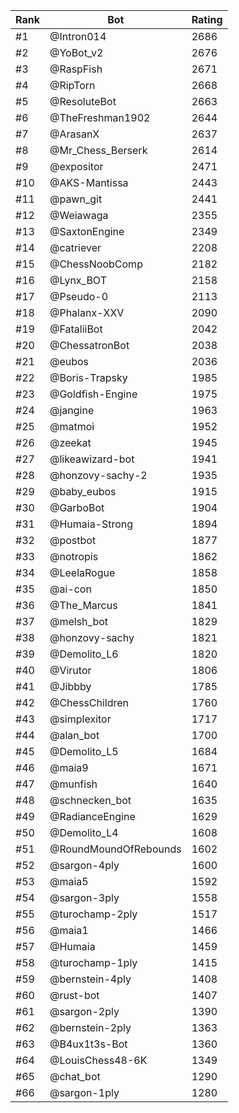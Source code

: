 Rank|Bot|Rating
---|---|---
#1|@Intron014|2686
#2|@YoBot_v2|2676
#3|@RaspFish|2671
#4|@RipTorn|2668
#5|@ResoluteBot|2663
#6|@TheFreshman1902|2644
#7|@ArasanX|2637
#8|@Mr_Chess_Berserk|2614
#9|@expositor|2471
#10|@AKS-Mantissa|2443
#11|@pawn_git|2441
#12|@Weiawaga|2355
#13|@SaxtonEngine|2349
#14|@catriever|2208
#15|@ChessNoobComp|2182
#16|@Lynx_BOT|2158
#17|@Pseudo-0|2113
#18|@Phalanx-XXV|2090
#19|@FataliiBot|2042
#20|@ChessatronBot|2038
#21|@eubos|2036
#22|@Boris-Trapsky|1985
#23|@Goldfish-Engine|1975
#24|@jangine|1963
#25|@matmoi|1952
#26|@zeekat|1945
#27|@likeawizard-bot|1941
#28|@honzovy-sachy-2|1935
#29|@baby_eubos|1915
#30|@GarboBot|1904
#31|@Humaia-Strong|1894
#32|@postbot|1877
#33|@notropis|1862
#34|@LeelaRogue|1858
#35|@ai-con|1850
#36|@The_Marcus|1841
#37|@melsh_bot|1829
#38|@honzovy-sachy|1821
#39|@Demolito_L6|1820
#40|@Virutor|1806
#41|@Jibbby|1785
#42|@ChessChildren|1760
#43|@simplexitor|1717
#44|@alan_bot|1700
#45|@Demolito_L5|1684
#46|@maia9|1671
#47|@munfish|1640
#48|@schnecken_bot|1635
#49|@RadianceEngine|1629
#50|@Demolito_L4|1608
#51|@RoundMoundOfRebounds|1602
#52|@sargon-4ply|1600
#53|@maia5|1592
#54|@sargon-3ply|1558
#55|@turochamp-2ply|1517
#56|@maia1|1466
#57|@Humaia|1459
#58|@turochamp-1ply|1415
#59|@bernstein-4ply|1408
#60|@rust-bot|1407
#61|@sargon-2ply|1390
#62|@bernstein-2ply|1363
#63|@B4ux1t3s-Bot|1360
#64|@LouisChess48-6K|1349
#65|@chat_bot|1290
#66|@sargon-1ply|1280
